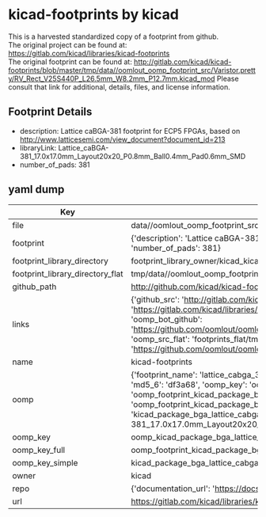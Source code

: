 # kicad-footprints by kicad  
This is a harvested standardized copy of a footprint from github.  
The original project can be found at:  
https://gitlab.com/kicad/libraries/kicad-footprints  
The original footprint can be found at:
http://gitlab.com/kicad/kicad-footprints/blob/master/tmp/data//oomlout_oomp_footprint_src/Varistor.pretty/RV_Rect_V25S440P_L26.5mm_W8.2mm_P12.7mm.kicad_mod
Please consult that link for additional, details, files, and license information.  
## Footprint Details
* description: Lattice caBGA-381 footprint for ECP5 FPGAs, based on http://www.latticesemi.com/view_document?document_id=213  
* libraryLink: Lattice_caBGA-381_17.0x17.0mm_Layout20x20_P0.8mm_Ball0.4mm_Pad0.6mm_SMD  
* number_of_pads: 381  
## yaml dump  
| Key | Value |  
| --- | --- |  
| file | data//oomlout_oomp_footprint_src/kicad-footprints/Package_BGA.pretty/Lattice_caBGA-381_17.0x17.0mm_Layout20x20_P0.8mm_Ball0.4mm_Pad0.6mm_SMD.kicad_mod |  
| footprint | {'description': 'Lattice caBGA-381 footprint for ECP5 FPGAs, based on http://www.latticesemi.com/view_document?document_id=213', 'libraryLink': 'Lattice_caBGA-381_17.0x17.0mm_Layout20x20_P0.8mm_Ball0.4mm_Pad0.6mm_SMD', 'number_of_pads': 381} |  
| footprint_library_directory | footprint_library_owner/kicad_kicad-footprints/ |  
| footprint_library_directory_flat | tmp/data//oomlout_oomp_footprint_src/footprints_flat/kicad_package_bga_lattice_cabga_381_17_0x17_0mm_layout20x20_p0_8mm_ball0_4mm_pad0_6mm_smd/working |  
| github_path | http://github.com/kicad/kicad-footprints/blob/master/tmp/data//oomlout_oomp_footprint_src/Package_BGA.pretty/Lattice_caBGA-381_17.0x17.0mm_Layout20x20_P0.8mm_Ball0.4mm_Pad0.6mm_SMD.kicad_mod |  
| links | {'github_src': 'http://gitlab.com/kicad/kicad-footprints/blob/master/tmp/data//oomlout_oomp_footprint_src/Varistor.pretty/RV_Rect_V25S440P_L26.5mm_W8.2mm_P12.7mm.kicad_mod', 'github_src_repo': 'https://gitlab.com/kicad/libraries/kicad-footprints', 'oomp_bot': 'tmp/data//oomlout_oomp_footprint_src/footprints/kicad_package_bga_lattice_cabga_381_17_0x17_0mm_layout20x20_p0_8mm_ball0_4mm_pad0_6mm_smd/working', 'oomp_bot_github': 'https://github.com/oomlout/oomlout_oomp_footprint_bot/tree/main/tmp/data//oomlout_oomp_footprint_src/footprints/kicad_package_bga_lattice_cabga_381_17_0x17_0mm_layout20x20_p0_8mm_ball0_4mm_pad0_6mm_smd/working', 'oomp_src_flat': 'footprints_flat/tmp/data//oomlout_oomp_footprint_src/footprints_flat/kicad_package_bga_lattice_cabga_381_17_0x17_0mm_layout20x20_p0_8mm_ball0_4mm_pad0_6mm_smd/working', 'oomp_src_flat_github': 'https://github.com/oomlout/oomlout_oomp_footprint_src/tree/main/tmp/data//oomlout_oomp_footprint_src/footprints_flat/kicad_package_bga_lattice_cabga_381_17_0x17_0mm_layout20x20_p0_8mm_ball0_4mm_pad0_6mm_smd/working'} |  
| name | kicad-footprints |  
| oomp | {'footprint_name': 'lattice_cabga_381_17_0x17_0mm_layout20x20_p0_8mm_ball0_4mm_pad0_6mm_smd', 'library_name': 'package_bga', 'md5': 'df3a68b859f1f2829b84598e8b94d802', 'md5_10': 'df3a68b859', 'md5_5': 'df3a6', 'md5_6': 'df3a68', 'oomp_key': 'oomp_kicad_package_bga_lattice_cabga_381_17_0x17_0mm_layout20x20_p0_8mm_ball0_4mm_pad0_6mm_smd', 'oomp_key_extra': 'oomp_footprint_kicad_package_bga_lattice_cabga_381_17_0x17_0mm_layout20x20_p0_8mm_ball0_4mm_pad0_6mm_smd', 'oomp_key_full': 'oomp_footprint_kicad_package_bga_lattice_cabga_381_17_0x17_0mm_layout20x20_p0_8mm_ball0_4mm_pad0_6mm_smd_df3a68', 'oomp_key_simple': 'kicad_package_bga_lattice_cabga_381_17_0x17_0mm_layout20x20_p0_8mm_ball0_4mm_pad0_6mm_smd', 'original_filename': 'data//oomlout_oomp_footprint_src/kicad-footprints/Package_BGA.pretty/Lattice_caBGA-381_17.0x17.0mm_Layout20x20_P0.8mm_Ball0.4mm_Pad0.6mm_SMD.kicad_mod', 'owner_name': 'kicad'} |  
| oomp_key | oomp_kicad_package_bga_lattice_cabga_381_17_0x17_0mm_layout20x20_p0_8mm_ball0_4mm_pad0_6mm_smd |  
| oomp_key_full | oomp_footprint_kicad_package_bga_lattice_cabga_381_17_0x17_0mm_layout20x20_p0_8mm_ball0_4mm_pad0_6mm_smd |  
| oomp_key_simple | kicad_package_bga_lattice_cabga_381_17_0x17_0mm_layout20x20_p0_8mm_ball0_4mm_pad0_6mm_smd |  
| owner | kicad |  
| repo | {'documentation_url': 'https://docs.github.com/rest/repos/repos#get-a-repository', 'message': 'Not Found'} |  
| url | https://gitlab.com/kicad/libraries/kicad-footprints |  

